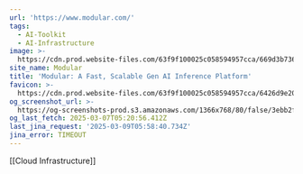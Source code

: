 ```yaml
---
url: 'https://www.modular.com/'
tags:
  - AI-Toolkit
  - AI-Infrastructure
image: >-
  https://cdn.prod.website-files.com/63f9f100025c058594957cca/669d3b736774be32546faf08_OGI-Modular-07212024.jpg
site_name: Modular
title: 'Modular: A Fast, Scalable Gen AI Inference Platform'
favicon: >-
  https://cdn.prod.website-files.com/63f9f100025c058594957cca/6426d9e202569d5aa0caa460_favicon.svg
og_screenshot_url: >-
  https://og-screenshots-prod.s3.amazonaws.com/1366x768/80/false/3ebb2f29af869bcb006daec0b2e69eb5c2fad680db28ff41975f05898474a19f.jpeg
og_last_fetch: 2025-03-07T05:20:56.412Z
last_jina_request: '2025-03-09T05:58:40.734Z'
jina_error: TIMEOUT
---
```

[[Cloud Infrastructure]]
